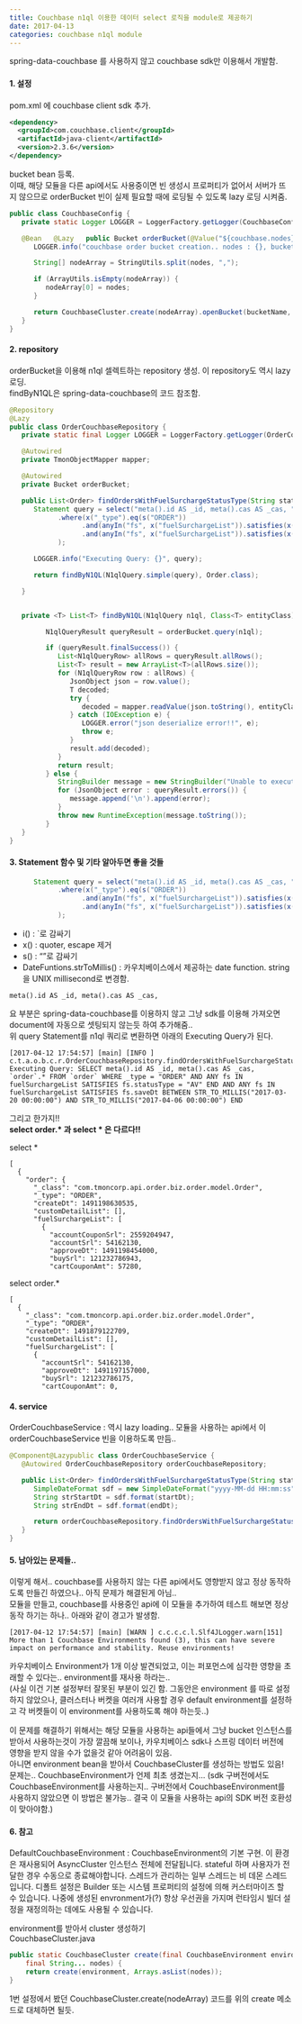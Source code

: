 ```yaml
---
title: Couchbase n1ql 이용한 데이터 select 로직을 module로 제공하기
date: 2017-04-13
categories: couchbase n1ql module
---
```


spring-data-couchbase 를 사용하지 않고 couchbase sdk만 이용해서 개발함.  
#### 1. 설정

pom.xml 에 couchbase client sdk 추가.  

```xml
<dependency>
  <groupId>com.couchbase.client</groupId>
  <artifactId>java-client</artifactId>
  <version>2.3.6</version>
</dependency>
```

bucket bean 등록.  
이때, 해당 모듈을 다른 api에서도 사용중이면 빈 생성시 프로퍼티가 없어서 서버가 뜨지 않으므로 orderBucket 빈이 실제 필요할 때에 로딩될 수 있도록 lazy 로딩 시켜줌.

```java
public class CouchbaseConfig {
   private static Logger LOGGER = LoggerFactory.getLogger(CouchbaseConfig.class);

   @Bean   @Lazy   public Bucket orderBucket(@Value("${couchbase.nodes}") String nodes, @Value("${couchbase.bucketname}") String bucketName, @Value("${couchbase.password}") String bucketPassword) {
      LOGGER.info("couchbase order bucket creation.. nodes : {}, bucket : {}", nodes, bucketName);

      String[] nodeArray = StringUtils.split(nodes, ",");

      if (ArrayUtils.isEmpty(nodeArray)) {
         nodeArray[0] = nodes;
      }

      return CouchbaseCluster.create(nodeArray).openBucket(bucketName, bucketPassword);
   }
}
```

#### 2. repository


orderBucket을 이용해 n1ql 셀렉트하는 repository 생성. 이 repository도 역시 lazy 로딩.  
findByN1QL은 spring-data-couchbase의 코드 참조함.

```java
@Repository
@Lazy
public class OrderCouchbaseRepository {
   private static final Logger LOGGER = LoggerFactory.getLogger(OrderCouchbaseRepository.class);

   @Autowired
   private TmonObjectMapper mapper;

   @Autowired
   private Bucket orderBucket;

   public List<Order> findOrdersWithFuelSurchargeStatusType(String statusType, String startDt, String endDt) throws IOException {
      Statement query = select("meta().id AS _id, meta().cas AS _cas, " + i("order") + ".*").from(i(orderBucket.name()))
            .where(x("_type").eq(s("ORDER"))
                  .and(anyIn("fs", x("fuelSurchargeList")).satisfies(x("fs.statusType").eq(s(statusType))))
                  .and(anyIn("fs", x("fuelSurchargeList")).satisfies(x("fs.saveDt").between(DateFunctions.strToMillis(s(startDt))).and(DateFunctions.strToMillis(s(endDt)))))
            );

      LOGGER.info("Executing Query: {}", query);

      return findByN1QL(N1qlQuery.simple(query), Order.class);

   }


   private <T> List<T> findByN1QL(N1qlQuery n1ql, Class<T> entityClass) throws IOException {

         N1qlQueryResult queryResult = orderBucket.query(n1ql);

         if (queryResult.finalSuccess()) {
            List<N1qlQueryRow> allRows = queryResult.allRows();
            List<T> result = new ArrayList<T>(allRows.size());
            for (N1qlQueryRow row : allRows) {
               JsonObject json = row.value();
               T decoded;
               try {
                  decoded = mapper.readValue(json.toString(), entityClass);
               } catch (IOException e) {
                  LOGGER.error("json deserialize error!!", e);
                  throw e;
               }
               result.add(decoded);
            }
            return result;
         } else {
            StringBuilder message = new StringBuilder("Unable to execute query due to the following n1ql errors: ");
            for (JsonObject error : queryResult.errors()) {
               message.append('\n').append(error);
            }
            throw new RuntimeException(message.toString());
         }
   }
}
```

#### 3. Statement 함수 및 기타 알아두면 좋을 것들

```java
      Statement query = select("meta().id AS _id, meta().cas AS _cas, " + i("order") + ".*").from(i(orderBucket.name()))
            .where(x("_type").eq(s("ORDER"))
                  .and(anyIn("fs", x("fuelSurchargeList")).satisfies(x("fs.statusType").eq(s(statusType))))
                  .and(anyIn("fs", x("fuelSurchargeList")).satisfies(x("fs.saveDt").between(DateFunctions.strToMillis(s(startDt))).and(DateFunctions.strToMillis(s(endDt)))))
            );
```

- i() : `로 감싸기
- x() : quoter, escape 제거
- s() : “”로 감싸기
- DateFuntions.strToMillis() : 카우치베이스에서 제공하는 date function. string을 UNIX millisecond로 변경함.

```
meta().id AS _id, meta().cas AS _cas,
```

요 부분은 spring-data-couchbase를 이용하지 않고 그냥  sdk를 이용해 가져오면 document에 자동으로 셋팅되지 않는듯 하여 추가해줌..  
위 query Statement를 n1ql 쿼리로 변환하면 아래의 Executing Query가 된다.
```
[2017-04-12 17:54:57] [main] [INFO ] c.t.a.o.b.c.r.OrderCouchbaseRepository.findOrdersWithFuelSurchargeStatusType[55] Executing Query: SELECT meta().id AS _id, meta().cas AS _cas, `order`.* FROM `order` WHERE _type = "ORDER" AND ANY fs IN fuelSurchargeList SATISFIES fs.statusType = "AV" END AND ANY fs IN fuelSurchargeList SATISFIES fs.saveDt BETWEEN STR_TO_MILLIS("2017-03-20 00:00:00") AND STR_TO_MILLIS("2017-04-06 00:00:00") END
```

그리고 한가지!!  
__select order.* 과 select * 은 다르다!!__

select *
```
[
  {
    "order": {
      "_class": "com.tmoncorp.api.order.biz.order.model.Order",
      "_type": "ORDER",
      "createDt": 1491198630535,
      "customDetailList": [],
      "fuelSurchargeList": [
        {
          "accountCouponSrl": 2559204947,
          "accountSrl": 54162130,
          "approveDt": 1491198454000,
          "buySrl": 121232786943,
          "cartCouponAmt": 57280,
``` 

select order.*
```
[
  {
    "_class": "com.tmoncorp.api.order.biz.order.model.Order",
    "_type": “ORDER",
    "createDt": 1491879122709,
    "customDetailList": [],
    "fuelSurchargeList": [
      {
        "accountSrl": 54162130,
        "approveDt": 1491197157000,
        "buySrl": 121232786175,
        "cartCouponAmt": 0,
```

#### 4. service
OrderCouchbaseService : 역시 lazy loading.. 모듈을 사용하는 api에서 이 orderCouchbaseService 빈을 이용하도록 만듬..

```java
@Component@Lazypublic class OrderCouchbaseService {
   @Autowired OrderCouchbaseRepository orderCouchbaseRepository;

   public List<Order> findOrdersWithFuelSurchargeStatusType(String statusType, Date startDt, Date endDt) throws IOException {
      SimpleDateFormat sdf = new SimpleDateFormat("yyyy-MM-dd HH:mm:ss");
      String strStartDt = sdf.format(startDt);
      String strEndDt = sdf.format(endDt);

      return orderCouchbaseRepository.findOrdersWithFuelSurchargeStatusType(statusType, strStartDt, strEndDt);
   }
}
```

#### 5. 남아있는 문제들..


이렇게 해서.. couchbase를 사용하지 않는 다른 api에서도 영향받지 않고 정상 동작하도록 만들긴 하였으나.. 아직 문제가 해결된게 아님..  
모듈을 만들고, couchbase를 사용중인 api에 이 모듈을 추가하여 테스트 해보면 정상동작 하기는 하나.. 아래와 같이 경고가 발생함.  
```
[2017-04-12 17:54:57] [main] [WARN ] c.c.c.c.l.Slf4JLogger.warn[151] More than 1 Couchbase Environments found (3), this can have severe impact on performance and stability. Reuse environments!
```

카우치베이스 Environment가 1개 이상 발견되었고, 이는 퍼포먼스에 심각한 영향을 초래할 수 있다는.. environment를 재사용 하라는..  
(사실 이건 기본 설정부터 잘못된 부분이 있긴 함. 그동안은 environment 를 따로 설정하지 않았으나, 클러스터나 버켓을 여러개 사용할 경우 default environment를 설정하고 각 버켓들이 이 environment를 사용하도록 해야 하는듯..)

이 문제를 해결하기 위해서는 해당 모듈을 사용하는 api들에서 그냥 bucket 인스턴스를 받아서 사용하는것이 가장 깔끔해 보이나, 카우치베이스 sdk나 스프링 데이터 버전에 영향을 받지 않을 수가 없을것 같아 어려움이 있음.  
아니면 environment bean을 받아서 CouchbaseCluster를 생성하는 방법도 있음!  
문제는.. CouchbaseEnvironment가 언제 최초 생겼는지… (sdk 구버전에서도 CouchbaseEnvironment를 사용하는지.. 구버전에서 CouchbaseEnvironment를 사용하지 않았으면 이 방법은 불가능.. 결국 이 모듈을 사용하는 api의 SDK 버전 호환성이 맞아야함.)

#### 6. 참고

DefaultCouchbaseEnvironment : 
CouchbaseEnvironment의 기본 구현. 이 환경은 재사용되어 AsyncCluster 인스턴스 전체에 전달됩니다. stateful 하며 사용자가 전달한 경우 수동으로 종료해야합니다. 스레드가 관리하는 일부 스레드는 비 데몬 스레드입니다. 디폴트 설정은 Builder 또는 시스템 프로퍼티의 설정에 의해 커스터마이즈 할 수 있습니다. 나중에 생성된 envronment가(?) 항상 우선권을 가지며 런타임시 빌더 설정을 재정의하는 데에도 사용될 수 있습니다.

environment를 받아서 cluster 생성하기  
CouchbaseCluster.java
```java
public static CouchbaseCluster create(final CouchbaseEnvironment environment,
    final String... nodes) {
    return create(environment, Arrays.asList(nodes));
}
```
1번 설정에서 봤던 CouchbaseCluster.create(nodeArray) 코드를 위의 create 메소드로 대체하면 될듯.


